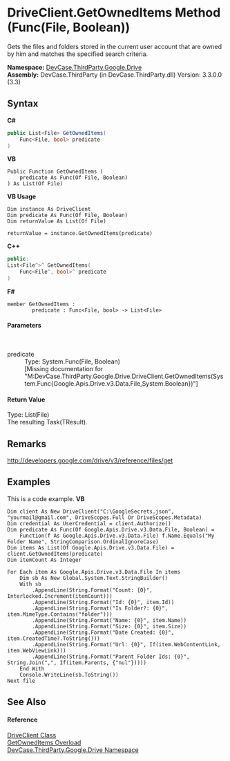 # DriveClient.GetOwnedItems Method (Func(File, Boolean))
 

Gets the files and folders stored in the current user account that are owned by him and matches the specified search criteria.

**Namespace:**&nbsp;<a href="N_DevCase_ThirdParty_Google_Drive">DevCase.ThirdParty.Google.Drive</a><br />**Assembly:**&nbsp;DevCase.ThirdParty (in DevCase.ThirdParty.dll) Version: 3.3.0.0 (3.3)

## Syntax

**C#**<br />
``` C#
public List<File> GetOwnedItems(
	Func<File, bool> predicate
)
```

**VB**<br />
``` VB
Public Function GetOwnedItems ( 
	predicate As Func(Of File, Boolean)
) As List(Of File)
```

**VB Usage**<br />
``` VB Usage
Dim instance As DriveClient
Dim predicate As Func(Of File, Boolean)
Dim returnValue As List(Of File)

returnValue = instance.GetOwnedItems(predicate)
```

**C++**<br />
``` C++
public:
List<File^>^ GetOwnedItems(
	Func<File^, bool>^ predicate
)
```

**F#**<br />
``` F#
member GetOwnedItems : 
        predicate : Func<File, bool> -> List<File> 

```


#### Parameters
&nbsp;<dl><dt>predicate</dt><dd>Type: System.Func(File, Boolean)<br />\[Missing <param name="predicate"/> documentation for "M:DevCase.ThirdParty.Google.Drive.DriveClient.GetOwnedItems(System.Func{Google.Apis.Drive.v3.Data.File,System.Boolean})"\]</dd></dl>

#### Return Value
Type: List(File)<br />The resulting Task(TResult).

## Remarks
<a href="http://developers.google.com/drive/v3/reference/files/get" target="_blank">http://developers.google.com/drive/v3/reference/files/get</a>

## Examples
This is a code example. 
**VB**<br />
``` VB
Dim client As New DriveClient("C:\GoogleSecrets.json", "yourmail@gmail.com", DriveScopes.Full Or DriveScopes.Metadata)
Dim credential As UserCredential = client.Authorize()
Dim predicate As Func(Of Google.Apis.Drive.v3.Data.File, Boolean) = 
    Function(f As Google.Apis.Drive.v3.Data.File) f.Name.Equals("My Folder Name", StringComparison.OrdinalIgnoreCase)
Dim items As List(Of Google.Apis.Drive.v3.Data.File) = client.GetOwnedItems(predicate)
Dim itemCount As Integer

For Each item As Google.Apis.Drive.v3.Data.File In items
    Dim sb As New Global.System.Text.StringBuilder()
    With sb
        .AppendLine(String.Format("Count: {0}", Interlocked.Increment(itemCount)))
        .AppendLine(String.Format("Id: {0}", item.Id))
        .AppendLine(String.Format("Is Folder?: {0}", item.MimeType.Contains("folder")))
        .AppendLine(String.Format("Name: {0}", item.Name))
        .AppendLine(String.Format("Size: {0}", item.Size))
        .AppendLine(String.Format("Date Created: {0}", item.CreatedTime?.ToString()))
        .AppendLine(String.Format("Url: {0}", If(item.WebContentLink, item.WebViewLink)))
        .AppendLine(String.Format("Parent Folder Ids: {0}", String.Join(",", If(item.Parents, {"nul"}))))
    End With
    Console.WriteLine(sb.ToString())
Next file
```


## See Also


#### Reference
<a href="T_DevCase_ThirdParty_Google_Drive_DriveClient">DriveClient Class</a><br /><a href="Overload_DevCase_ThirdParty_Google_Drive_DriveClient_GetOwnedItems">GetOwnedItems Overload</a><br /><a href="N_DevCase_ThirdParty_Google_Drive">DevCase.ThirdParty.Google.Drive Namespace</a><br />